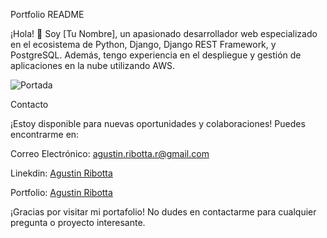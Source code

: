 
Portfolio README

¡Hola! 👋 Soy [Tu Nombre], un apasionado desarrollador web especializado en el ecosistema de Python, Django, Django REST Framework, y PostgreSQL. Además, tengo experiencia en el despliegue y gestión de aplicaciones en la nube utilizando AWS.

![Portada](https://i.ibb.co/bv9LgJM/Portada.png)

Contacto

¡Estoy disponible para nuevas oportunidades y colaboraciones! Puedes encontrarme en:


Correo Electrónico: [agustin.ribotta.r@gmail.com](agustin.ribotta.r@gmail.com)


Linekdin: [Agustin Ribotta](https://www.linkedin.com/in/agustin-ribotta/)

Portfolio: [Agustin Ribotta](https://www.linkedin.com/in/agustin-ribotta/)

¡Gracias por visitar mi portafolio! No dudes en contactarme para cualquier pregunta o proyecto interesante.